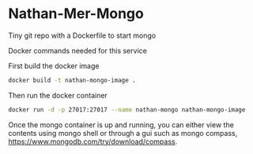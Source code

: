 # Nathan-Mer-Mongo
Tiny git repo with a Dockerfile to start mongo

Docker commands needed for this service

First build the docker image

```bash
docker build -t nathan-mongo-image .
```

Then run the docker container

```bash
docker run -d -p 27017:27017 --name nathan-mongo nathan-mongo-image
```

Once the mongo container is up and running, you can either view the contents using mongo shell or through a gui such as mongo compass, https://www.mongodb.com/try/download/compass. 